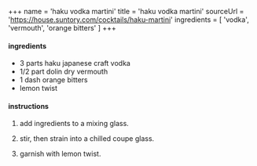 +++
name = 'haku vodka martini'
title = 'haku vodka martini'
sourceUrl = 'https://house.suntory.com/cocktails/haku-martini'
ingredients = [
  'vodka',
  'vermouth',
  'orange bitters'
]
+++

#### ingredients

- 3 parts haku japanese craft vodka
- 1/2 part dolin dry vermouth
- 1 dash orange bitters
- lemon twist

#### instructions


1. add ingredients to a mixing glass.

2. stir, then strain into a chilled coupe glass.

3. garnish with lemon twist.
